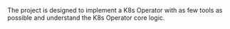 The project is designed to implement a K8s Operator with as few tools as possible and understand the K8s Operator core logic.
